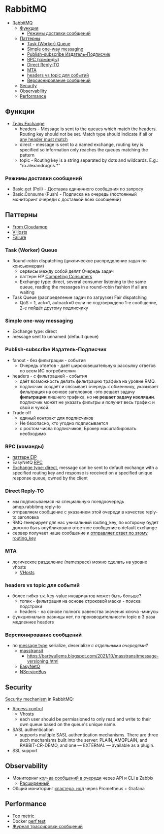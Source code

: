 # RabbitMQ

- [RabbitMQ](#rabbitmq)
  - [Функции](#функции)
    - [Режимы доставки сообщений](#режимы-доставки-сообщений)
  - [Паттерны](#паттерны)
    - [Task (Worker) Queue](#task-worker-queue)
    - [Simple one-way messaging](#simple-one-way-messaging)
    - [Publish-subscribe Издатель-Подписчик](#publish-subscribe-издатель-подписчик)
    - [RPC (команды)](#rpc-команды)
    - [Direct Reply-TO](#direct-reply-to)
    - [MTA](#mta)
    - [headers vs topic для событий](#headers-vs-topic-для-событий)
    - [Версионирование сообщений](#версионирование-сообщений)
  - [Security](#security)
  - [Observability](#observability)
  - [Performance](#performance)

## Функции

- [Типы Exchange](https://habr.com/ru/post/489086/)
  - headers - Message is sent to the queues which match the headers. Routing key should not be set. Match type should indicate if all or [any header must match](https://codedestine.com/rabbitmq-headers-exchange/)
  - direct - message is sent to a named exchange, routing key is specified so information only reaches the queues matching the pattern
  - topic - Routing key is a string separated by dots and wildcards. E.g.: "ro.alexandrugris.*"

### Режимы доставки сообщений

- Basic.get (Poll) - Доставка единичного сообщения по запросу
- Basic.Consume (Push) - Подписка на очередь (постоянный мониторинг очереди с доставкой всех сообщений)

## Паттерны

- [From Cloudamqp](https://www.cloudamqp.com/blog/part1-rabbitmq-best-practice.html)
- [VHosts](rmq/rmq.vhost.md)
- [Failure](rmq/rmq.failure.md)

### Task (Worker) Queue

  - Round-robin dispatching (циклическое распределение задач по консьюмерам)
    - сервисы между собой делят Очередь задач
    - паттерн EIP [Competing Consumers](https://www.enterpriseintegrationpatterns.com/patterns/messaging/CompetingConsumers.html)
    - Exchange type: direct, several consumer listening to the same queue, reading the messages in a round-robin fashion if all are waiting
  - Task Queue (распределение задач по загрузке) Fair dispatching
    - QoS = 1, ack=1, autoack=0 если не подтверждено 1-е сообщение, 2-е пойдёт другому подписчику

### Simple one-way messaging

- Exchange type: direct
- message sent to unnamed (default queue)

### Publish-subscribe Издатель-Подписчик

- fanout - без фильтрации - события
  - Очередь ответов - даёт широковешательную рассылку ответов по всем ИС потребителям
- headers - с фильтрацией - события
  - даёт возможность делать фильтрацию трафика на уровне RMQ.
  - подписчик создаёт и связывает очередь к обменнику, указывает фильтрация на основе заголовков -это решает задачу __фильтрации__ лишнего трафика, но __не решает задачу изоляции__. подписчик может не указать фильтры и получит весь трафик: и свой и чужой.
- Trade off
  - единый контракт для подписчиков
  - Не безопасно, кто угодно подписывается
  - с ростом числа подписчиков, Брокер масштабировать необходимо

### RPC (команды)

  - [паттерн EIP](../../../arch/pattern/integration/pattern.rpc.md)
  - EasyNetQ [RPC](https://github.com/EasyNetQ/EasyNetQ/wiki/Request-Response)
  - [Exchange type: direct](https://www.rabbitmq.com/tutorials/tutorial-six-dotnet.html), message can be sent to default exchange with a specified routing key and response is received on a specified unique response queue, owned by the client

### Direct Reply-TO

- мы подписываемся на специальную псевдоочередь amqp.rabbitmq.reply-to
- отправляем сообщение с указанием этой очереди в качестве reply-to заголовка
- RMQ генерирует для нас уникальный routing_key, по которому будет должно быть опубликовано ответное сообщение в default exchange
- сервер получает наше сообщение и [отправляет ответ по этому routing_key](https://habr.com/ru/articles/747644/)

### MTA

- логическое разделение (namespace) можно сделать на уровне vhosts
  - [VHosts](rmq/rmq.vhost.md)

### headers vs topic для событий

- более гибко т.к. key-value инвариантов может быть больше?
  - топик - фильтрация на основе строковой маски - поиска подстроки
  - headers - на основе полного равенства значения ключа
-минусы
- функционально разницы нет, по производительности topic в 3 раза медленнее headers

### Версионирование сообщений

- по [message type](http://rabbitmq.github.io/rabbitmq-dotnet-client/api/RabbitMQ.Client.IBasicProperties.html#RabbitMQ_Client_IBasicProperties_Type) serialize, deserialize _с отдельными очередями?_
  - [masstransit](https://masstransit-project.com/architecture/versioning.html)
    - https://bartwullems.blogspot.com/2021/10/masstransitmessage-versioning.html
  - [EasyNetQ](https://github.com/EasyNetQ/EasyNetQ/wiki/Versioning-Messages)
  - [NServiceBus](https://docs.particular.net/samples/versioning/)

## Security

[Security mechanism](https://stackoverflow.com/questions/7840283/how-can-queues-be-made-private-secure-in-rabbitmq-in-a-multitenancy-system) in RabbitMQ:

- [Access control](https://www.rabbitmq.com/access-control.html)
  - Vhosts
  - each user should be permissioned to only read and write to their own queue based on the queue's unique name.
- SASL authentication
  - supports multiple SASL authentication mechanisms. There are three such mechanisms built into the server: PLAIN, AMQPLAIN, and RABBIT-CR-DEMO, and one — EXTERNAL — available as a plugin.
- SSL support

## Observability

- Мониторинг [кол-ва сообщений в очереди](https://wtfm.info/zabbix-rabbutmq-автообнаружение-очередей/) через API и CLI в Zabbix
  - [Расширенный](https://github.com/jasonmcintosh/rabbitmq-zabbix)
- Общий мониторинг [кластера, нод](https://www.rabbitmq.com/prometheus.html) через Prometheus + Grafana

## Performance

- [Top metric](https://www.datadoghq.com/blog/rabbitmq-monitoring/)
- Docker [perf test](https://rabbitmq.github.io/rabbitmq-perf-test/stable/htmlsingle/)
- [Журнал трассировки сообщений](https://russianblogs.com/article/59013453419/)